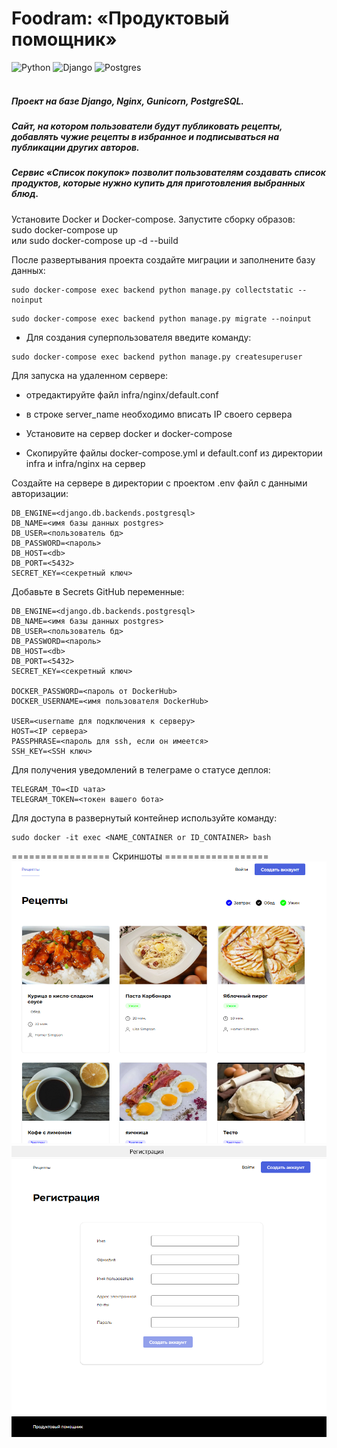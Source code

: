 # Foodram: «Продуктовый помощник»

![Python](https://img.shields.io/badge/python-3670A0?style=for-the-badge&logo=python&logoColor=ffdd54)
![Django](https://img.shields.io/badge/django-%23092E20.svg?style=for-the-badge&logo=django&logoColor=white)
![Postgres](https://img.shields.io/badge/postgres-%23316192.svg?style=for-the-badge&logo=postgresql&logoColor=white)<br/>
<br/>
##### Проект на базе Django, Nginx, Gunicorn, PostgreSQL.
##### Cайт, на котором пользователи будут публиковать рецепты, добавлять чужие рецепты в избранное и подписываться на публикации других авторов.<br>
##### Сервис «Список покупок» позволит пользователям создавать список продуктов, которые нужно купить для приготовления выбранных блюд.


Установите Docker и Docker-compose. Запустите сборку образов:<br>
sudo docker-compose up<br>
или
sudo docker-compose up -d --build<br>

После развертывания проекта создайте миграции и заполнените базу данных:<br>
```
sudo docker-compose exec backend python manage.py collectstatic --noinput
```
```
sudo docker-compose exec backend python manage.py migrate --noinput
```

- Для создания суперпользователя введите команду:
```
sudo docker-compose exec backend python manage.py createsuperuser
```

Для запуска на удаленном сервере:<br>
+ отредактируйте файл infra/nginx/default.conf<br>

+ в строке server_name необходимо вписать IP своего сервера<br>

+ Установите на сервер docker и docker-compose<br>

+ Скопируйте файлы docker-compose.yml и default.conf из директории infra и infra/nginx на сервер<br>

Cоздайте на сервере в директории с проектом .env файл c данными авторизации:

```
DB_ENGINE=<django.db.backends.postgresql>
DB_NAME=<имя базы данных postgres>
DB_USER=<пользователь бд>
DB_PASSWORD=<пароль>
DB_HOST=<db>
DB_PORT=<5432>
SECRET_KEY=<секретный ключ> 
```
Добавьте в Secrets GitHub переменные:<br>
```
DB_ENGINE=<django.db.backends.postgresql>
DB_NAME=<имя базы данных postgres>
DB_USER=<пользователь бд>
DB_PASSWORD=<пароль>
DB_HOST=<db>
DB_PORT=<5432>
SECRET_KEY=<секретный ключ>

DOCKER_PASSWORD=<пароль от DockerHub>
DOCKER_USERNAME=<имя пользователя DockerHub>

USER=<username для подключения к серверу>
HOST=<IP сервера>
PASSPHRASE=<пароль для ssh, если он имеется>
SSH_KEY=<SSH ключ>
```
Для получения уведомлений в телеграме о статусе деплоя:<br>
```
TELEGRAM_TO=<ID чата>
TELEGRAM_TOKEN=<токен вашего бота>
```
Для доступа в развернутый контейнер используйте команду:<br>
```
sudo docker -it exec <NAME_CONTAINER or ID_CONTAINER> bash

```

=================  Скриншоты  ==================<br>
![Скриншот](https://raw.githubusercontent.com/zerg959/foodgram-project-react/master/docs/screen1.PNG)
![Скриншот](https://raw.githubusercontent.com/zerg959/foodgram-project-react/master/docs/screen2.PNG)
